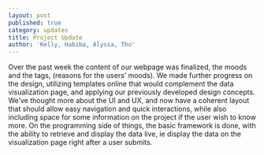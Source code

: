```yaml
---
layout: post
published: true
category: updates
title: Project Update
author: 'Kelly, Habiba, Alyssa, Tho'
---
```

Over the past week the content of our webpage was finalized, the moods and the tags, (reasons for the users’ moods). We made further progress on the design, utilizing templates online that would complement the data visualization page, and applying our previously developed design concepts. We’ve thought more about the UI and UX, and now have a coherent layout that should allow easy navigation and quick interactions, while also including space for some information on the project if the user wish to know more. On the programming side of things, the basic framework is done, with the ability to retrieve and display the data live, ie display the data on the visualization page right after a user submits.
